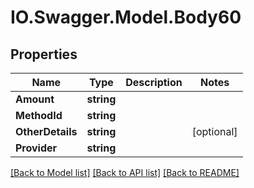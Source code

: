 # IO.Swagger.Model.Body60
## Properties

Name | Type | Description | Notes
------------ | ------------- | ------------- | -------------
**Amount** | **string** |  | 
**MethodId** | **string** |  | 
**OtherDetails** | **string** |  | [optional] 
**Provider** | **string** |  | 

[[Back to Model list]](../README.md#documentation-for-models) [[Back to API list]](../README.md#documentation-for-api-endpoints) [[Back to README]](../README.md)

